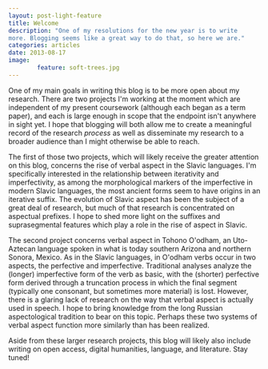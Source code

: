 ```yaml
---
layout: post-light-feature
title: Welcome
description: "One of my resolutions for the new year is to write
more. Blogging seems like a great way to do that, so here we are."
categories: articles
date: 2013-08-17
image: 
        feature: soft-trees.jpg
---
```


One of my main goals in writing this blog is to be more open about my research. There are
two projects I'm working at the moment which are independent of my
present coursework (although each began as a term paper), and each is
large enough in scope that the endpoint isn't anywhere in sight yet. I
hope that blogging will both allow me to create a meaningful record of the
research *process* as well as disseminate my research to a broader
audience than I might otherwise be able to reach.

The first of those two projects, which will likely receive the greater
attention on this blog, concerns the rise of verbal aspect in the
Slavic languages. I'm specifically interested in the relationship
between iterativity and imperfectivity, as among the morphological
markers of the imperfective in modern Slavic languages, the most
ancient forms seem to have origins in an iterative suffix. The
evolution of Slavic aspect has been the subject of a great deal of
research, but much of that research is concentrated on aspectual
prefixes. I hope to shed more light on the suffixes and suprasegmental
features which play a role in the rise of aspect in Slavic.

The second project concerns verbal aspect in Tohono O'odham, an
Uto-Aztecan language spoken in what is today southern Arizona and
northern Sonora, Mexico. As in the Slavic languages, in O'odham verbs
occur in two aspects, the perfective and imperfective. Traditional
analyses analyze the (longer) imperfective form of the verb as basic,
with the (shorter) perfective form derived through a truncation
process in which the final segment (typically one consonant, but
sometimes more material) is lost. However, there is a glaring lack of
research on the way that verbal aspect is actually used in speech. I
hope to bring knowledge from the long Russian aspectological tradition
to bear on this topic. Perhaps these two systems of verbal aspect
function more similarly than has been realized.

Aside from these larger research projects, this blog will likely also
include writing on open access, digital humanities, language, and
literature. Stay tuned!

